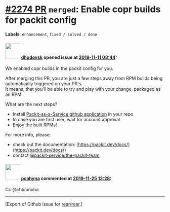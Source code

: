 [\#2274 PR](https://github.com/rear/rear/pull/2274) `merged`: Enable copr builds for packit config
==================================================================================================

**Labels**: `enhancement`, `fixed / solved / done`

#### <img src="https://avatars.githubusercontent.com/u/31201372?u=5aa33426a996caf4bbf4db6326ec4e843659ce9a&v=4" width="50">[dhodovsk](https://github.com/dhodovsk) opened issue at [2019-11-11 08:44](https://github.com/rear/rear/pull/2274):

We enabled copr builds in the packit config for you.

After merging this PR, you are just a few steps away from RPM builds
being automatically triggered on your PR's.  
It means, that you'll be able to try and play with your change, packaged
as an RPM.

What are the next steps?

-   Install [Packit-as-a-Service github
    application](https://github.com/marketplace/packit-as-a-service) in
    your repo
-   In case you are first user, wait for account approval
-   Enjoy the built RPMs!

For more info, please:

-   check out the documentation:
    [https://packit.dev/docs/](https://packit.dev/docs/)
-   contact
    [@packit-service/the-packit-team](https://github.com/orgs/packit-service/teams/the-packit-team)

#### <img src="https://avatars.githubusercontent.com/u/26300485?u=9105d243bc9f7ade463a3e52e8dd13fa67837158&v=4" width="50">[pcahyna](https://github.com/pcahyna) commented at [2019-11-25 13:28](https://github.com/rear/rear/pull/2274#issuecomment-558155754):

Cc @chlupnoha

------------------------------------------------------------------------

\[Export of Github issue for
[rear/rear](https://github.com/rear/rear).\]
